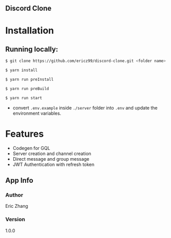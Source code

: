 ## Discord Clone

# Installation

## Running locally:

```sh
$ git clone https://github.com/ericz99/discord-clone.git <folder name>

$ yarn install

$ yarn run preInstall

$ yarn run preBuild

$ yarn run start
```

- convert `.env.example` inside `./server` folder into `.env` and update the environment variables.

# Features

- Codegen for GQL
- Server creation and channel creation
- Direct message and group message
- JWT Authentication with refresh token

## App Info

### Author

Eric Zhang

### Version

1.0.0
